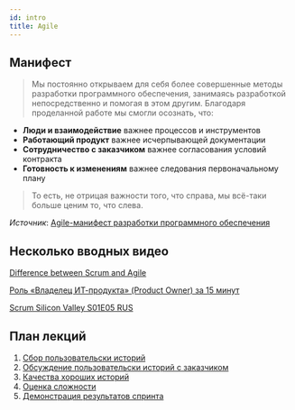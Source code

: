 ```yaml
---
id: intro
title: Agile
---
```


## Манифест

> Мы постоянно открываем для себя более совершенные методы разработки
программного обеспечения, занимаясь разработкой непосредственно и помогая
в этом другим. Благодаря проделанной работе мы смогли осознать, что:
* **Люди и взаимодействие** важнее процессов и инструментов
* **Работающий продукт** важнее исчерпывающей документации
* **Сотрудничество с заказчиком** важнее согласования условий контракта
* **Готовность к изменениям** важнее следования первоначальному плану

> То есть, не отрицая важности того, что справа,
мы всё-таки больше ценим то, что слева.

_Источник_: [Agile-манифест разработки программного обеспечения](https://agilemanifesto.org/iso/ru/manifesto.html)

## Несколько вводных видео

[Difference between Scrum and Agile](https://www.youtube.com/watch?v=K7YMEFjh724)

[Роль «Владелец ИТ-продукта» \(Product Owner\) за 15 минут](https://www.youtube.com/watch?v=loVd5MTCBWI)

[Scrum Silicon Valley S01E05 RUS](https://www.youtube.com/watch?v=j-xItEAplNU)

## План лекций

1. [Сбор пользовательски историй](project-planning.md)
2. [Обсуждение пользовательски историй с заказчиком](user-story-discussion.md)
4. [Качества хороших историй](user-stories-invest.md)
3. [Оценка сложности](estimation.md)
5. [Демонстрация результатов спринта](demo.md)
